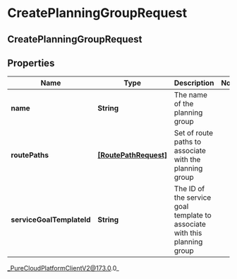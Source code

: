 # CreatePlanningGroupRequest

## CreatePlanningGroupRequest

## Properties

|Name | Type | Description | Notes|
|------------ | ------------- | ------------- | -------------|
| **name** | **String** | The name of the planning group | |
| **routePaths** | [**[RoutePathRequest]**](RoutePathRequest) | Set of route paths to associate with the planning group | |
| **serviceGoalTemplateId** | **String** | The ID of the service goal template to associate with this planning group | |



_PureCloudPlatformClientV2@173.0.0_
